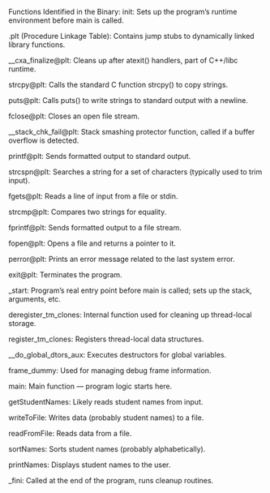 
Functions Identified in the Binary:
init: Sets up the program’s runtime environment before main is called.

.plt (Procedure Linkage Table): Contains jump stubs to dynamically linked library functions.

__cxa_finalize@plt: Cleans up after atexit() handlers, part of C++/libc runtime.

strcpy@plt: Calls the standard C function strcpy() to copy strings.

puts@plt: Calls puts() to write strings to standard output with a newline.

fclose@plt: Closes an open file stream.

__stack_chk_fail@plt: Stack smashing protector function, called if a buffer overflow is detected.

printf@plt: Sends formatted output to standard output.

strcspn@plt: Searches a string for a set of characters (typically used to trim input).

fgets@plt: Reads a line of input from a file or stdin.

strcmp@plt: Compares two strings for equality.

fprintf@plt: Sends formatted output to a file stream.

fopen@plt: Opens a file and returns a pointer to it.

perror@plt: Prints an error message related to the last system error.

exit@plt: Terminates the program.

_start: Program’s real entry point before main is called; sets up the stack, arguments, etc.

deregister_tm_clones: Internal function used for cleaning up thread-local storage.

register_tm_clones: Registers thread-local data structures.

__do_global_dtors_aux: Executes destructors for global variables.

frame_dummy: Used for managing debug frame information.

main: Main function — program logic starts here.

getStudentNames: Likely reads student names from input.

writeToFile: Writes data (probably student names) to a file.

readFromFile: Reads data from a file.

sortNames: Sorts student names (probably alphabetically).

printNames: Displays student names to the user.

_fini: Called at the end of the program, runs cleanup routines.
